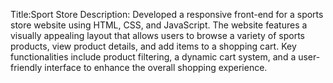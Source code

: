 Title:Sport Store
Description: Developed a responsive front-end for a sports store website using HTML, CSS, and JavaScript. The website features a visually appealing layout that allows users to browse a variety of sports products, view product details, and add items to a shopping cart. Key functionalities include product filtering, a dynamic cart system, and a user-friendly interface to enhance the overall shopping experience.
